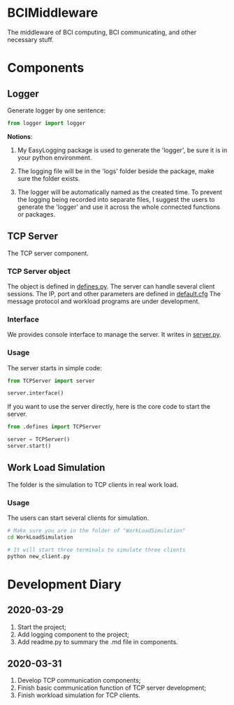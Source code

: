 # BCIMiddleware

The middleware of BCI computing, BCI communicating, and other necessary stuff.

# Components

## Logger

Generate logger by one sentence:

```python
from logger import logger
```

**Notions**:

1. My EasyLogging package is used to generate the 'logger',
   be sure it is in your python environment.

2. The logging file will be in the 'logs' folder beside the package,
   make sure the folder exists.

3. The logger will be automatically named as the created time.
   To prevent the logging being recorded into separate files,
   I suggest the users to generate the 'logger' and use it across the whole connected functions or packages.

## TCP Server

The TCP server component.

### TCP Server object

The object is defined in [defines.py](./TCPServer/defines.py).
The server can handle several client sessions.
The IP, port and other parameters are defined in [default.cfg](./Settings/default.cfg)
The message protocol and workload programs are under development.

### Interface

We provides console interface to manage the server.
It writes in [server.py](./TCPServer/server.py).

### Usage

The server starts in simple code:

```python
from TCPServer import server

server.interface()
```

If you want to use the server directly,
here is the core code to start the server.

```python
from .defines import TCPServer

server = TCPServer()
server.start()
```

## Work Load Simulation

The folder is the simulation to TCP clients in real work load.

### Usage

The users can start several clients for simulation.

```sh
# Make sure you are in the folder of "WorkLoadSimulation"
cd WorkLoadSimulation

# It will start three terminals to simulate three clients
python new_client.py
```

# Development Diary

## 2020-03-29

1. Start the project;
2. Add logging component to the project;
3. Add readme.py to summary the .md file in components.

## 2020-03-31

1. Develop TCP communication components;
2. Finish basic communication function of TCP server development;
3. Finish workload simulation for TCP clients.
